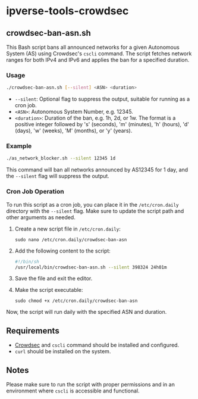 # ipverse-tools-crowdsec

## crowdsec-ban-asn.sh

This Bash script bans all announced networks for a given Autonomous System (AS) using Crowdsec's `cscli` command. The script fetches network ranges for both IPv4 and IPv6 and 
applies the ban for a specified duration.

### Usage

```bash
./crowdsec-ban-asn.sh [--silent] <ASN> <duration>
```

- `--silent`: Optional flag to suppress the output, suitable for running as a cron job.
- `<ASN>`: Autonomous System Number, e.g. 12345.
- `<duration>`: Duration of the ban, e.g. 1h, 2d, or 1w. The format is a positive integer followed by 's' (seconds), 'm' (minutes), 'h' (hours), 'd' (days), 'w' (weeks), 'M' 
(months), or 'y' (years).

### Example

```bash
./as_network_blocker.sh --silent 12345 1d
```

This command will ban all networks announced by AS12345 for 1 day, and the `--silent` flag will suppress the output.

### Cron Job Operation

To run this script as a cron job, you can place it in the `/etc/cron.daily` directory with the `--silent` flag. Make sure to update the script path and other arguments as needed.

1. Create a new script file in `/etc/cron.daily`:

   ```
   sudo nano /etc/cron.daily/crowdsec-ban-asn
   ```

2. Add the following content to the script:

   ```sh
   #!/bin/sh
   /usr/local/bin/crowdsec-ban-asn.sh --silent 398324 24h01m
   ```

3. Save the file and exit the editor.

4. Make the script executable:

   ```
   sudo chmod +x /etc/cron.daily/crowdsec-ban-asn
   ```

Now, the script will run daily with the specified ASN and duration.

## Requirements

- [Crowdsec](https://crowdsec.net/) and `cscli` command should be installed and configured.
- `curl` should be installed on the system.

## Notes

Please make sure to run the script with proper permissions and in an environment where `cscli` is accessible and functional.
